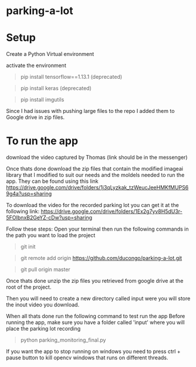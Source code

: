 # parking-a-lot


# Setup

Create a Python Virtual environment

activate the environment
>pip install tensorflow==1.13.1 (deprecated)

>pip install keras (deprecated)

>pip install imgutils

Since I had issues with pushing large files to the repo I added them to Google drive in zip files.

# To run the app 
download the video captured by Thomas (link should be in the messenger)

Once thats done download the zip files that contain the modified imageai library that I modified to suit our needs
and the moldels needed to run the app. They can be found using this link https://drive.google.com/drive/folders/1j3qLyzkak_tzWeucJeeHMKfMUPS69g4a?usp=sharing

To download the video for the recorded parking lot you can get it at the following link: https://drive.google.com/drive/folders/1Ex2g7yv8H5dU3r-5FOIbnxB2GeYZ-cDw?usp=sharing

Follow these steps:
Open your terminal then run the following commands in the path you want to load the project

> git init

>git remote add origin https://github.com/ducongo/parking-a-lot.git

>git pull origin master

Once thats done unzip the zip files you retrieved from google drive at the root of the project.

Then you will need to create a new directory called input were you will store the inout video you download.

When all thats done run the following command to test run the app
Before running the app, make sure you have a folder called 'input' where you will place the parking lot recording

> python parking_monitoring_final.py

If you want the app to stop running on windows you need to press ctrl + pause button to kill opencv windows that runs on different threads.

